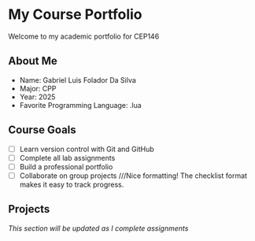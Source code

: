 # My Course Portfolio

Welcome to my academic portfolio for CEP146

## About Me
- Name: Gabriel Luis Folador Da Silva
- Major: CPP
- Year: 2025
- Favorite Programming Language: .lua 

## Course Goals
- [ ] Learn version control with Git and GitHub
- [ ] Complete all lab assignments
- [ ] Build a professional portfolio
- [ ] Collaborate on group projects ///Nice formatting! The checklist format makes it easy to track progress.

## Projects
*This section will be updated as I complete assignments*
